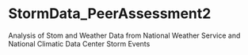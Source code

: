 # StormData_PeerAssessment2
Analysis of Stom and Weather Data from National Weather Service and National Climatic Data Center Storm Events 
